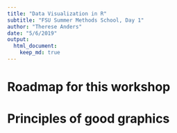 ```yaml
---
title: "Data Visualization in R"
subtitle: "FSU Summer Methods School, Day 1"
author: "Therese Anders"
date: "5/6/2019"
output: 
  html_document: 
    keep_md: true
---
```


# Roadmap for this workshop

# Principles of good graphics
